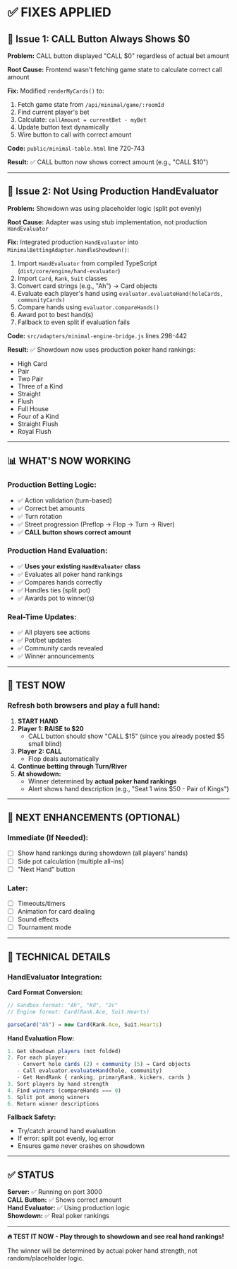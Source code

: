 # ✅ FIXES APPLIED

## 🐛 Issue 1: CALL Button Always Shows $0

**Problem:** CALL button displayed "CALL $0" regardless of actual bet amount

**Root Cause:** Frontend wasn't fetching game state to calculate correct call amount

**Fix:** Modified `renderMyCards()` to:
1. Fetch game state from `/api/minimal/game/:roomId`
2. Find current player's bet
3. Calculate: `callAmount = currentBet - myBet`
4. Update button text dynamically
5. Wire button to call with correct amount

**Code:** `public/minimal-table.html` line 720-743

**Result:** ✅ CALL button now shows correct amount (e.g., "CALL $10")

---

## 🐛 Issue 2: Not Using Production HandEvaluator

**Problem:** Showdown was using placeholder logic (split pot evenly)

**Root Cause:** Adapter was using stub implementation, not production `HandEvaluator`

**Fix:** Integrated production `HandEvaluator` into `MinimalBettingAdapter.handleShowdown()`:
1. Import `HandEvaluator` from compiled TypeScript (`dist/core/engine/hand-evaluator`)
2. Import `Card`, `Rank`, `Suit` classes
3. Convert card strings (e.g., "Ah") → Card objects
4. Evaluate each player's hand using `evaluator.evaluateHand(holeCards, communityCards)`
5. Compare hands using `evaluator.compareHands()`
6. Award pot to best hand(s)
7. Fallback to even split if evaluation fails

**Code:** `src/adapters/minimal-engine-bridge.js` lines 298-442

**Result:** ✅ Showdown now uses production poker hand rankings:
- High Card
- Pair
- Two Pair
- Three of a Kind
- Straight
- Flush
- Full House
- Four of a Kind
- Straight Flush
- Royal Flush

---

## 📊 WHAT'S NOW WORKING

### **Production Betting Logic:**
- ✅ Action validation (turn-based)
- ✅ Correct bet amounts
- ✅ Turn rotation
- ✅ Street progression (Preflop → Flop → Turn → River)
- ✅ **CALL button shows correct amount**

### **Production Hand Evaluation:**
- ✅ **Uses your existing `HandEvaluator` class**
- ✅ Evaluates all poker hand rankings
- ✅ Compares hands correctly
- ✅ Handles ties (split pot)
- ✅ Awards pot to winner(s)

### **Real-Time Updates:**
- ✅ All players see actions
- ✅ Pot/bet updates
- ✅ Community cards revealed
- ✅ Winner announcements

---

## 🧪 TEST NOW

### **Refresh both browsers and play a full hand:**

1. **START HAND**
2. **Player 1: RAISE to $20**
   - CALL button should show "CALL $15" (since you already posted $5 small blind)
3. **Player 2: CALL**
   - Flop deals automatically
4. **Continue betting through Turn/River**
5. **At showdown:**
   - Winner determined by **actual poker hand rankings**
   - Alert shows hand description (e.g., "Seat 1 wins $50 - Pair of Kings")

---

## 🎯 NEXT ENHANCEMENTS (OPTIONAL)

### **Immediate (If Needed):**
- [ ] Show hand rankings during showdown (all players' hands)
- [ ] Side pot calculation (multiple all-ins)
- [ ] "Next Hand" button

### **Later:**
- [ ] Timeouts/timers
- [ ] Animation for card dealing
- [ ] Sound effects
- [ ] Tournament mode

---

## 📖 TECHNICAL DETAILS

### **HandEvaluator Integration:**

**Card Format Conversion:**
```javascript
// Sandbox format: "Ah", "Kd", "2c"
// Engine format: Card(Rank.Ace, Suit.Hearts)

parseCard("Ah") → new Card(Rank.Ace, Suit.Hearts)
```

**Hand Evaluation Flow:**
```javascript
1. Get showdown players (not folded)
2. For each player:
   - Convert hole cards (2) + community (5) → Card objects
   - Call evaluator.evaluateHand(hole, community)
   - Get HandRank { ranking, primaryRank, kickers, cards }
3. Sort players by hand strength
4. Find winners (compareHands === 0)
5. Split pot among winners
6. Return winner descriptions
```

**Fallback Safety:**
- Try/catch around hand evaluation
- If error: split pot evenly, log error
- Ensures game never crashes on showdown

---

## ✅ STATUS

**Server:** ✅ Running on port 3000  
**CALL Button:** ✅ Shows correct amount  
**Hand Evaluator:** ✅ Using production logic  
**Showdown:** ✅ Real poker rankings  

---

**🔥 TEST IT NOW - Play through to showdown and see real hand rankings!**

The winner will be determined by actual poker hand strength, not random/placeholder logic.

